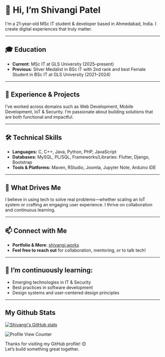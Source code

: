 # 👋 Hi, I’m Shivangi Patel

I'm a 21‑year‑old MSc IT student & developer based in Ahmedabad, India. I create digital experiences that truly matter.

---

## 🎓 Education

- **Current**: MSc IT at GLS University (2025–present)  
- **Previous**: Silver Medalist in BSc IT with 2nd rank and best Female Student in BSc IT at GLS University (2021–2024)  

---

## 💼 Experience & Projects

I’ve worked across domains such as Web Development, Mobile Development, IoT & Security. I'm passionate about building solutions that are both functional and impactful. 

---

## 🛠️ Technical Skills

- **Languages:** C, C++, Java, Python, PHP, JavaScript        
- **Databases:** MySQL, PL/SQL, Frameworks/Libraries:  Flutter, Django, Bootstrap
- **Tools & Platforms:** Maven, RStudio, Joomla, Jupyter Note, Arduino IDE                            

---

## 🧠 What Drives Me

I believe in using tech to solve real problems—whether scaling an IoT system or crafting an engaging user experience. I thrive on collaboration and continuous learning.

---

## 📫 Connect with Me

- **Portfolio & More**: [shivangi.works](https://shivangi.works)  
- **Feel free to reach out** for collaboration, mentoring, or to talk tech!

---

## 🌱 I’m continuously learning:

- Emerging technologies in IT & Security  
- Best practices in software development  
- Design systems and user-centered design principles

---

## My Github Stats
[![Shivangi's GitHub stats](https://github-readme-stats.vercel.app/api?username=shivangipatel2508)](https://github.com/shivangipatel2508)

![Profile View Counter](https://komarev.com/ghpvc/?username=shivangipatel2508)

Thanks for visiting my GitHub profile! 😊  
Let’s build something great together.
